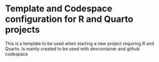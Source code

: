 # Template and Codespace configuration for R and Quarto projects

This is a template to be used when starting a new project requiring R and Quarto. Is mainly created to be used with devcontainer and github codespace